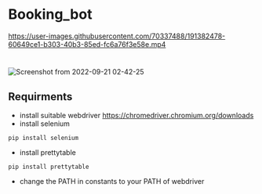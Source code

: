 # Booking_bot


https://user-images.githubusercontent.com/70337488/191382478-60649ce1-b303-40b3-85ed-fc6a76f3e58e.mp4
#
![Screenshot from 2022-09-21 02-42-25](https://user-images.githubusercontent.com/70337488/191383759-4ec46b2e-ef36-4239-9a95-13674dc5933d.png)

## Requirments

* install suitable webdriver https://chromedriver.chromium.org/downloads
* install selenium
```
pip install selenium

```
* install prettytable
```
pip install prettytable
```
* change the PATH in constants to your PATH of webdriver
